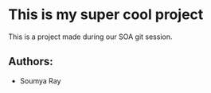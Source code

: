# This is my super cool project

This is a project made during our SOA git session.

## Authors:
- Soumya Ray


